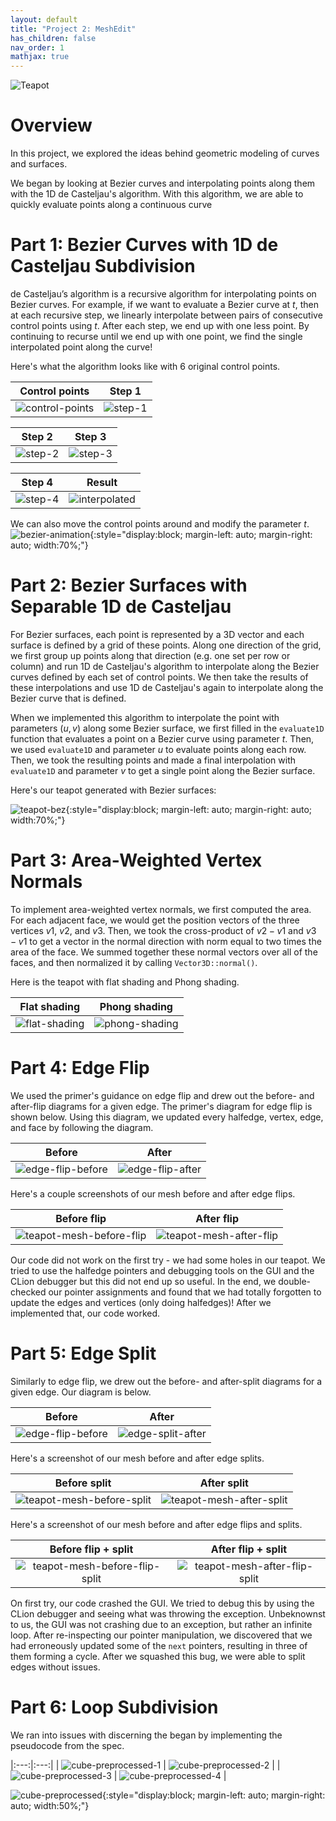 ```yaml
---
layout: default
title: "Project 2: MeshEdit"
has_children: false
nav_order: 1
mathjax: true
---
```


![Teapot](img/teapot.jpeg)

# Overview
In this project, we explored the ideas behind geometric modeling of curves and surfaces.

We began by looking at Bezier curves and interpolating points along them with the 1D de Casteljau's algorithm. With this algorithm, we are able to quickly evaluate points along a continuous curve 

# Part 1: Bezier Curves with 1D de Casteljau Subdivision
de Casteljau’s algorithm is a recursive algorithm for interpolating points on Bezier curves. For example, if we want to evaluate a Bezier curve at $t$, then at each recursive step, we linearly interpolate between pairs of consecutive control points using $t$. After each step, we end up with one less point. By continuing to recurse until we end up with one point, we find the single interpolated point along the curve!

Here's what the algorithm looks like with 6 original control points.
<!-- table -->

| Control points | Step 1 |
|:---:|:---:|
| ![control-points](./img/control-points.png) | ![step-1](./img/de-casteljau-1.png) |

| Step 2 | Step 3|
|:---:|:---:|
| ![step-2](./img/de-casteljau-2.png) | ![step-3](./img/de-casteljau-3.png) |

| Step 4 | Result |
|:---:|:---:|
| ![step-4](./img/de-casteljau-4.png) | ![interpolated](./img/interpolated-point.png)|

We can also move the control points around and modify the parameter *t*.
![bezier-animation](./img/bezier-animation.gif){:style="display:block; margin-left: auto; margin-right: auto; width:70%;"}

# Part 2: Bezier Surfaces with Separable 1D de Casteljau

<!-- Briefly explain how de Casteljau algorithm extends to Bezier surfaces and how you implemented it in order to evaluate Bezier surfaces. -->
<!-- Show a screenshot of bez/teapot.bez (not .dae) evaluated by your implementation. -->

For Bezier surfaces, each point is represented by a 3D vector and each surface is defined by a grid of these points. Along one direction of the grid, we first group up points along that direction (e.g. one set per row or column) and run 1D de Casteljau's algorithm to interpolate along the Bezier curves defined by each set of control points. We then take the results of these interpolations and use 1D de Casteljau's again to interpolate along the Bezier curve that is defined.

When we implemented this algorithm to interpolate the point with parameters $(u, v)$ along some Bezier surface, we first filled in the `evaluate1D` function that evaluates a point on a Bezier curve using parameter $t$. Then, we used `evaluate1D` and parameter $u$ to evaluate points along each row. Then, we took the resulting points and made a final interpolation with `evaluate1D` and parameter $v$ to get a single point along the Bezier surface.

Here's our teapot generated with Bezier surfaces:

![teapot-bez](./img/teapot-bez.png){:style="display:block; margin-left: auto; margin-right: auto; width:70%;"}

# Part 3: Area-Weighted Vertex Normals
To implement area-weighted vertex normals, we first computed the area. For each adjacent face, we would get the position vectors of the three vertices $v1$, $v2$, and $v3$. Then, we took the cross-product of $v2 - v1$ and $v3 - v1$ to get a vector in the normal direction with norm equal to two times the area of the face. We summed together these normal vectors over all of the faces, and then normalized it by calling `Vector3D::normal()`.

Here is the teapot with flat shading and Phong shading.

<!-- table -->

| Flat shading | Phong shading |
|:---:|:---:|
| ![flat-shading](./img/flat-shading.png) | ![phong-shading](./img/phong-shading.png) |

# Part 4: Edge Flip

<!-- Briefly explain how you implemented the edge flip operation and describe any interesting implementation / debugging tricks you have used.
Show screenshots of a mesh before and after some edge flips. -->
We used the primer's guidance on edge flip and drew out the before- and after-flip diagrams for a given edge.
The primer's diagram for edge flip is shown below. Using this diagram, we updated every halfedge, vertex, edge, and face by following the diagram.

<!-- table -->

| Before | After |
|:---:|:---:|
| ![edge-flip-before](./img/edge-flip-before.png) | ![edge-flip-after](./img/edge-flip-after.png) |


Here's a couple screenshots of our mesh before and after edge flips.

| Before flip | After flip |
|:---:|:---:|
| ![teapot-mesh-before-flip](./img/teapot-before-flip.png) | ![teapot-mesh-after-flip](./img/teapot-after-flip.png) |

<!-- Write about your eventful debugging journey, if you have experienced one. -->

Our code did not work on the first try - we had some holes in our teapot. We tried to use the halfedge pointers and debugging tools
on the GUI and the CLion debugger but this did not end up so useful. In the end, we double-checked our pointer assignments
and found that we had totally forgotten to update the edges and vertices (only doing halfedges)! After we implemented that,
our code worked.

# Part 5: Edge Split

<!-- Briefly explain how you implemented the edge split operation and describe any interesting implementation / debugging tricks you have used. -->

Similarly to edge flip, we drew out the before- and after-split diagrams for a given edge. Our diagram is below.

<!-- table -->

| Before | After |
|:---:|:---:|
| ![edge-flip-before](./img/edge-flip-before.png) | ![edge-split-after](./img/edge-split-after.png) |

<!-- Show screenshots of a mesh before and after some edge splits. -->
Here's a screenshot of our mesh before and after edge splits.

| Before split | After split |
|:---:|:---:|
| ![teapot-mesh-before-split](./img/teapot-before-split.png) | ![teapot-mesh-after-split](./img/teapot-after-split.png) |

<!-- Show screenshots of a mesh before and after a combination of both edge splits and edge flips. -->
Here's a screenshot of our mesh before and after edge flips and splits.

| Before flip + split | After flip + split |
|:---:|:---:|
| ![teapot-mesh-before-flip-split](./img/teapot-before-split.png) | ![teapot-mesh-after-flip-split](./img/teapot-after-flip-split.png) |

<!-- Write about your eventful debugging journey, if you have experienced one. -->

On first try, our code crashed the GUI. We tried to debug this by using the CLion debugger and seeing what was throwing the exception.
Unbeknownst to us, the GUI was not crashing due to an exception, but rather an infinite loop. After re-inspecting our pointer
manipulation, we discovered that we had erroneously updated some of the `next` pointers, resulting in three of them forming a cycle.
After we squashed this bug, we were able to split edges without issues.

<!-- If you have implemented support for boundary edges, show screenshots of your implementation properly handling split operations on boundary edges. -->

# Part 6: Loop Subdivision

<!-- Briefly explain how you implemented the loop subdivision and describe any interesting implementation / debugging tricks you have used. -->

We ran into issues with discerning the  began by implementing the pseudocode from the spec. 

<!-- Take some notes, as well as some screenshots, of your observations on how meshes behave after loop subdivision. What happens to sharp corners and edges? Can you reduce this effect by pre-splitting some edges? -->
<!-- Load dae/cube.dae. Perform several iterations of loop subdivision on the cube. Notice that the cube becomes slightly asymmetric after repeated subdivisions. Can you pre-process the cube with edge flips and splits so that the cube subdivides symmetrically? Document these effects and explain why they occur. Also explain how your pre-processing helps alleviate the effects. -->
<!-- If you have implemented any extra credit extensions, explain what you did and document how they work with screenshots. -->

|:---:|:---:|
| ![cube-preprocessed-1](./img/cube-preprocessed-1.png) | ![cube-preprocessed-2](./img/cube-preprocessed-2.png) |
| ![cube-preprocessed-3](./img/cube-preprocessed-3.png) | ![cube-preprocessed-4](./img/cube-preprocessed-4.png) |

![cube-preprocessed](./img/cube-preprocessed.gif){:style="display:block; margin-left: auto; margin-right: auto; width:50%;"}

